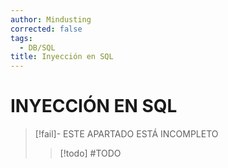 ```yaml
---
author: Mindusting
corrected: false
tags:
  - DB/SQL
title: Inyección en SQL
---
```


# INYECCIÓN EN SQL

> [!fail]- ESTE APARTADO ESTÁ INCOMPLETO
> > [!todo] #TODO

